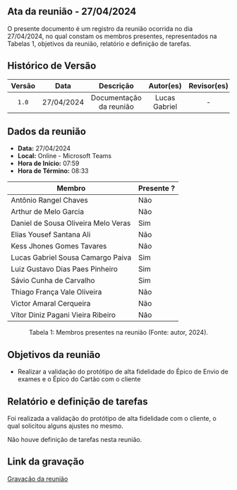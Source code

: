 ## Ata da reunião - 27/04/2024

O presente documento é um registro da reunião ocorrida no dia 27/04/2024, no qual constam os membros presentes,
representados na Tabelas 1, objetivos da reunião, relatório e definição de tarefas.</p>

## Histórico de Versão

| Versão |    Data    |        Descrição        |   Autor(es)   | Revisor(es) |
| :----: | :--------: | :---------------------: | :-----------: | :---------: |
| `1.0`  | 27/04/2024 | Documentação da reunião | Lucas Gabriel |      -      |

## Dados da reunião

- **Data:** 27/04/2024
- **Local:** Online - Microsoft Teams
- **Hora de Início:** 07:59
- **Hora de Término:** 08:33

| Membro                              | Presente ? |
| ----------------------------------- | ---------- |
| Antônio Rangel Chaves               | Não        |
| Arthur de Melo Garcia               | Não        |
| Daniel de Sousa Oliveira Melo Veras | Sim        |
| Elias Yousef Santana Ali            | Não        |
| Kess Jhones Gomes Tavares           | Não        |
| Lucas Gabriel Sousa Camargo Paiva   | Sim        |
| Luiz Gustavo Dias Paes Pinheiro     | Sim        |
| Sávio Cunha de Carvalho             | Sim        |
| Thiago França Vale Oliveira         | Não        |
| Victor Amaral Cerqueira             | Não        |
| Vítor Diniz Pagani Vieira Ribeiro   | Não        |
<div style="text-align: center">
<p> Tabela 1: Membros presentes na reunião (Fonte: autor, 2024). </p>
</div>

## Objetivos da reunião

- Realizar a validação do protótipo de alta fidelidade do Épico de Envio de exames e o Épico do Cartão com o cliente

## Relatório e definição de tarefas

Foi realizada a validação do protótipo de alta fidelidade com o cliente, o qual solicitou alguns ajustes no mesmo.

Não houve definição de tarefas nesta reunião.

## Link da gravação

[Gravação da reunião](https://youtu.be/Eynu7nJD178)